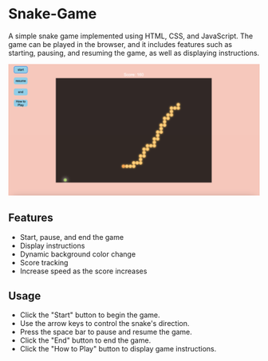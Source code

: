 # Snake-Game

A simple snake game implemented using HTML, CSS, and JavaScript. The game can be played in the browser, and it includes features such as starting, pausing, and resuming the game, as well as displaying instructions.

![Screenshot](assets/screenshot.png)



## Features

- Start, pause, and end the game
- Display instructions
- Dynamic background color change
- Score tracking
- Increase speed as the score increases

## Usage

- Click the "Start" button to begin the game.
- Use the arrow keys to control the snake's direction.
- Press the space bar to pause and resume the game.
- Click the "End" button to end the game.
- Click the "How to Play" button to display game instructions.